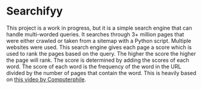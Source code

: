 # Searchifyy
This project is a work in progress, but it is a simple search engine that can handle multi-worded queries. It searches through 3+ million pages that were either crawled or taken from a sitemap with a Python script. Multiple websites were used. This search engine gives each page a score which is used to rank the pages based on the query. The higher the score the higher the page will rank. The score is determined by adding the scores of each word. The score of each word is the frequency of the word in the URL divided by the number of pages that contain the word. This is heavily based on [this video by Computerphile](https://www.youtube.com/watch?v=vrjAIBgxm_w).
